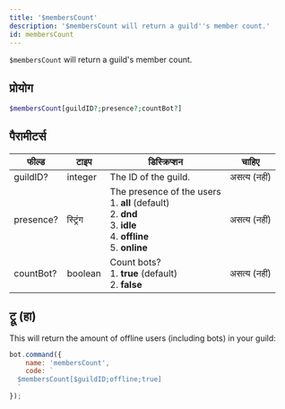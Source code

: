 ```yaml
---
title: '$membersCount'
description: '$membersCount will return a guild''s member count.'
id: membersCount
---
```


`$membersCount` will return a guild's member count.

## प्रोयोग

```php
$membersCount[guildID?;presence?;countBot?]
```

## पैरामीटर्स

| फील्ड     | टाइप     | डिस्क्रिप्शन                                                                                                                                                        |    चाहिए     |
| --------- | -------- | ------------------------------------------------------------------------------------------------------------------------------------------------------------------- |:------------:|
| guildID?  | integer  | The ID of the guild.                                                                                                                                                | असत्य (नहीं) |
| presence? | स्ट्रिंग | The presence of the users <br /> 1. **all** (default) <br /> 2. **dnd** <br /> 3. **idle** <br /> 4. **offline** <br /> 5. **online** | असत्य (नहीं) |
| countBot? | boolean  | Count bots? <br /> 1. **true** (default) <br /> 2. **false**                                                                                            | असत्य (नहीं) |

## ट्रू (हा)

This will return the amount of offline users (including bots) in your guild:

```javascript
bot.command({
    name: 'membersCount',
    code: `
  $membersCount[$guildID;offline;true]
  `
});
```
